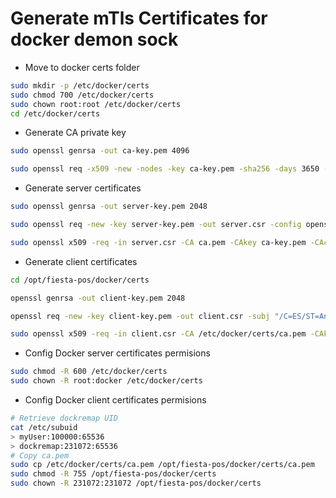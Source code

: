 # Generate mTls Certificates for docker demon sock

- Move to docker certs folder

```bash
sudo mkdir -p /etc/docker/certs
sudo chmod 700 /etc/docker/certs
sudo chown root:root /etc/docker/certs
cd /etc/docker/certs
```

- Generate CA private key

```bash
sudo openssl genrsa -out ca-key.pem 4096

sudo openssl req -x509 -new -nodes -key ca-key.pem -sha256 -days 3650 -out ca.pem -subj "/C=ES/ST=Andalusia/L=Almería/O=Docker_Certs/CN=ca.local"
```

- Generate server certificates

```bash
sudo openssl genrsa -out server-key.pem 2048

sudo openssl req -new -key server-key.pem -out server.csr -config openssl.conf

sudo openssl x509 -req -in server.csr -CA ca.pem -CAkey ca-key.pem -CAcreateserial -out server-cert.pem -days 3650 -extensions req_ext -extfile openssl.conf
```

- Generate client certificates

```bash
cd /opt/fiesta-pos/docker/certs

openssl genrsa -out client-key.pem 2048

openssl req -new -key client-key.pem -out client.csr -subj "/C=ES/ST=Andalusia/L=Almería/O=Traefik/CN=traefik-client"

sudo openssl x509 -req -in client.csr -CA /etc/docker/certs/ca.pem -CAkey /etc/docker/certs/ca-key.pem -CAcreateserial -out client-cert.pem -days 3650
```

- Config Docker server certificates permisions

```bash
sudo chmod -R 600 /etc/docker/certs
sudo chown -R root:docker /etc/docker/certs
```

- Config Docker client certificates permisions

```bash
# Retrieve dockremap UID 
cat /etc/subuid
> myUser:100000:65536
> dockremap:231072:65536
# Copy ca.pem
sudo cp /etc/docker/certs/ca.pem /opt/fiesta-pos/docker/certs/ca.pem
sudo chmod -R 755 /opt/fiesta-pos/docker/certs
sudo chown -R 231072:231072 /opt/fiesta-pos/docker/certs
```